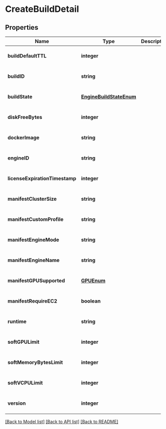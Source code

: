 # CreateBuildDetail

## Properties
Name | Type | Description | Notes
------------ | ------------- | ------------- | -------------
**buildDefaultTTL** | **integer** |  | [optional] [default to null]
**buildID** | **string** |  | [optional] [default to null]
**buildState** | [**EngineBuildStateEnum**](EngineBuildStateEnum.md) |  | [optional] [default to null]
**diskFreeBytes** | **integer** |  | [optional] [default to null]
**dockerImage** | **string** |  | [optional] [default to null]
**engineID** | **string** |  | [optional] [default to null]
**licenseExpirationTimestamp** | **integer** |  | [optional] [default to null]
**manifestClusterSize** | **string** |  | [optional] [default to null]
**manifestCustomProfile** | **string** |  | [optional] [default to null]
**manifestEngineMode** | **string** |  | [optional] [default to null]
**manifestEngineName** | **string** |  | [optional] [default to null]
**manifestGPUSupported** | [**GPUEnum**](GPUEnum.md) |  | [optional] [default to null]
**manifestRequireEC2** | **boolean** |  | [optional] [default to null]
**runtime** | **string** |  | [optional] [default to null]
**softGPULimit** | **integer** |  | [optional] [default to null]
**softMemoryBytesLimit** | **integer** |  | [optional] [default to null]
**softVCPULimit** | **integer** |  | [optional] [default to null]
**version** | **integer** |  | [optional] [default to null]

[[Back to Model list]](../README.md#documentation-for-models) [[Back to API list]](../README.md#documentation-for-api-endpoints) [[Back to README]](../README.md)


